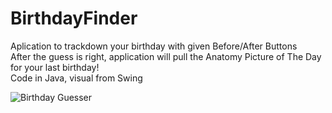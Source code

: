 # BirthdayFinder

Aplication to trackdown your birthday with given Before/After Buttons  
After the guess is right, application will pull the Anatomy Picture of The Day for your last birthday!  
Code in Java, visual from Swing

![Birthday Guesser](https://user-images.githubusercontent.com/104592697/165833057-628af3cc-463c-446f-9003-faac489bbe46.png)
